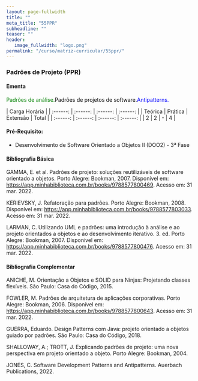 ```yaml
---
layout: page-fullwidth
title: ""
meta_title: "55PPR"
subheadline: ""
teaser: ""
header:
   image_fullwidth: "logo.png"
permalink: "/curso/matriz-curricular/55ppr/"
---
```


### **Padrões de Projeto (PPR)**

#### **Ementa**

<class style="color: green">Padrões de análise.</class><class style="color: black">Padrões de projetos de software.</class><class style = "color: blue">Antipatterns.</class> 

| Carga Horária | 
| :------: | :------: | :------: | :------: |
| Teórica | Prática | Extensão | Total |
| :------: | :------: | :------: | :------: |
| 2 | 2 | - | 4 |

#### **Pré-Requisito:**

- Desenvolvimento de Software Orientado a Objetos II (DOO2) - 3ª Fase

#### **Bibliografia Básica**

GAMMA, E. et al. Padrões de projeto: soluções reutilizáveis de software orientado a objetos. Porto Alegre: Bookman, 2007. Disponível em: https://app.minhabiblioteca.com.br/books/9788577800469. Acesso em: 31 mar. 2022. 

KERIEVSKY, J. Refatoração para padrões. Porto Alegre: Bookman, 2008. Disponível em: https://app.minhabiblioteca.com.br/books/9788577803033. Acesso em: 31 mar. 2022. 

LARMAN, C. Utilizando UML e padrões: uma introdução à análise e ao projeto orientados a objetos e ao desenvolvimento iterativo. 3. ed. Porto Alegre: Bookman, 2007. Disponível em: https://app.minhabiblioteca.com.br/books/9788577800476. Acesso em: 31 mar. 2022. 

#### **Bibliografia Complementar**

ANICHE, M.  Orientação a Objetos e SOLID para Ninjas: Projetando classes flexíveis. São Paulo: Casa do Código, 2015. 

FOWLER, M. Padrões de arquitetura de aplicações corporativas. Porto Alegre: Bookman, 2006. Disponível em: https://app.minhabiblioteca.com.br/books/9788577800643. Acesso em: 31 mar. 2022. 

GUERRA, Eduardo. Design Patterns com Java: projeto orientado a objetos guiado por padrões. São Paulo: Casa do Código, 2018.  

SHALLOWAY, A.; TROTT, J. Explicando padrões de projeto: uma nova perspectiva em projeto orientado a objeto. Porto Alegre: Bookman, 2004.  

JONES, C. Software Development Patterns and Antipatterns. Auerbach Publications, 2022. 